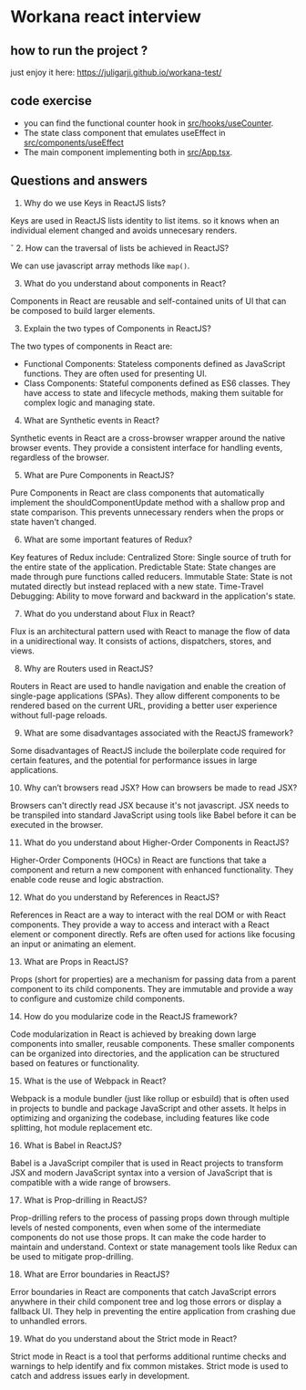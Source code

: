 # Workana react interview
## how to run the project ?
just enjoy it here: https://juligarji.github.io/workana-test/ 

## code exercise
- you can find the functional counter hook in [src/hooks/useCounter](https://github.com/juligarji/workana-test/blob/main/src/hooks/useCounter/useCounter.tsx).
- The state class component that emulates useEffect in [src/components/useEffect](https://github.com/juligarji/workana-test/blob/main/src/components/useEffect/UseEffectComponent.tsx)
- The main component implementing both in [src/App.tsx](https://github.com/juligarji/workana-test/blob/main/src/App.tsx).

## Questions and answers
1. Why do we use Keys in ReactJS lists?

Keys are used in ReactJS lists identity to list items. so it knows when an individual element changed and avoids unnecesary renders.

ˇ
2. How can the traversal of lists be achieved in ReactJS?

We can use javascript array methods like `map()`. 

3. What do you understand about components in React?

Components in React are reusable and self-contained units of UI that can be composed to build larger elements.

3. Explain the two types of Components in ReactJS?

The two types of components in React are:
- Functional Components: Stateless components defined as JavaScript functions. They are often used for presenting UI.
- Class Components: Stateful components defined as ES6 classes. They have access to state and lifecycle methods, making them suitable for complex logic and managing state.

4. What are Synthetic events in React?

Synthetic events in React are a cross-browser wrapper around the native browser events. They provide a consistent interface for handling events, regardless of the browser.

5. What are Pure Components in ReactJS?

Pure Components in React are class components that automatically implement the shouldComponentUpdate method with a shallow prop and state comparison. This prevents unnecessary renders when the props or state haven't changed.

6. What are some important features of Redux?

Key features of Redux include:
Centralized Store: Single source of truth for the entire state of the application.
Predictable State: State changes are made through pure functions called reducers.
Immutable State: State is not mutated directly but instead replaced with a new state.
Time-Travel Debugging: Ability to move forward and backward in the application's state.

7. What do you understand about Flux in React?

Flux is an architectural pattern used with React to manage the flow of data in a unidirectional way. It consists of actions, dispatchers, stores, and views.

8. Why are Routers used in ReactJS?

Routers in React are used to handle navigation and enable the creation of single-page applications (SPAs). They allow different components to be rendered based on the current URL, providing a better user experience without full-page reloads.

9. What are some disadvantages associated with the ReactJS framework?

Some disadvantages of ReactJS include the boilerplate code required for certain features, and the potential for performance issues in large applications.

10. Why can’t browsers read JSX? How can browsers be made to read JSX?

Browsers can't directly read JSX because it's not javascript. JSX needs to be transpiled into standard JavaScript using tools like Babel before it can be executed in the browser.

11. What do you understand about Higher-Order Components in ReactJS?

Higher-Order Components (HOCs) in React are functions that take a component and return a new component with enhanced functionality. They enable code reuse and logic abstraction.

12. What do you understand by References in ReactJS?

References in React are a way to interact with the real DOM or with React components. They provide a way to access and interact with a React element or component directly. Refs are often used for actions like focusing an input or animating an element.

13. What are Props in ReactJS?

Props (short for properties) are a mechanism for passing data from a parent component to its child components. They are immutable and provide a way to configure and customize child components.

14. How do you modularize code in the ReactJS framework? 

Code modularization in React is achieved by breaking down large components into smaller, reusable components. These smaller components can be organized into directories, and the application can be structured based on features or functionality.

15. What is the use of Webpack in React?

Webpack is a module bundler (just like rollup or esbuild) that is often used in projects to bundle and package JavaScript and other assets. It helps in optimizing and organizing the codebase, including features like code splitting, hot module replacement etc.

16. What is Babel in ReactJS?

Babel is a JavaScript compiler that is used in React projects to transform JSX and modern JavaScript syntax into a version of JavaScript that is compatible with a wide range of browsers.

17. What is Prop-drilling in ReactJS?

Prop-drilling refers to the process of passing props down through multiple levels of nested components, even when some of the intermediate components do not use those props. It can make the code harder to maintain and understand. Context or state management tools like Redux can be used to mitigate prop-drilling.

18. What are Error boundaries in ReactJS?

Error boundaries in React are components that catch JavaScript errors anywhere in their child component tree and log those errors or display a fallback UI. They help in preventing the entire application from crashing due to unhandled errors.

19. What do you understand about the Strict mode in React?

Strict mode in React is a tool that performs additional runtime checks and warnings to help identify and fix common mistakes. Strict mode is used to catch and address issues early in development.